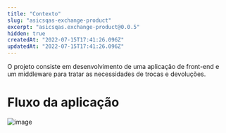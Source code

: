 ```yaml
---
title: "Contexto"
slug: "asicsqas-exchange-product"
excerpt: "asicsqas.exchange-product@0.0.5"
hidden: true
createdAt: "2022-07-15T17:41:26.096Z"
updatedAt: "2022-07-15T17:41:26.096Z"
---
```

O projeto consiste em desenvolvimento de uma aplicação de front-end e um middleware para tratar as necessidades de trocas e devoluções.

# Fluxo da aplicação

![image](https://user-images.githubusercontent.com/50894217/147161909-27a32fd8-b105-4de1-8361-df8d02319c86.png)
